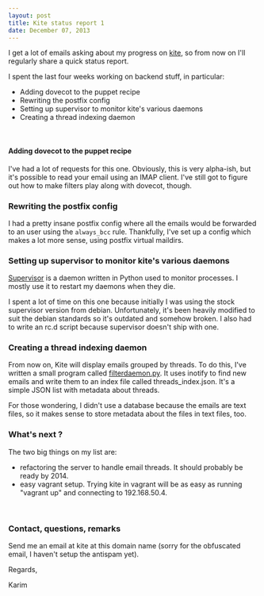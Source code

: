 ```yaml
---
layout: post
title: Kite status report 1
date: December 07, 2013
---
```


I get a lot of emails asking about my progress on [kite](http://khamidou.github.io/kite), so from now on I'll regularly share a quick status report.

<!-- more -->

I spent the last four weeks working on backend stuff, in particular:

- Adding dovecot to the puppet recipe
- Rewriting the postfix config
- Setting up supervisor to monitor kite's various daemons
- Creating a thread indexing daemon

<br>

#### Adding dovecot to the puppet recipe

I've had a lot of requests for this one. Obviously, this is very alpha-ish, but it's possible to read your email using an IMAP client. I've still got to figure out how to make filters play along with dovecot, though.

### Rewriting the postfix config

I had a pretty insane postfix config where all the emails would be forwarded to an user using the `always_bcc` rule. Thankfully, I've set up a config which makes a lot more sense, using postfix virtual maildirs. 

### Setting up supervisor to monitor kite's various daemons

[Supervisor](http://supervisord.org/) is a daemon written in Python used to monitor processes. I mostly use it to restart my daemons when they die.

I spent a lot of time on this one because initially I was using the stock supervisor version from debian. Unfortunately, it's been 
heavily modified to suit the debian standards so it's outdated and somehow broken. I also had to write an rc.d script because supervisor doesn't ship with one.

### Creating a thread indexing daemon

From now on, Kite will display emails grouped by threads. To do this, I've written a small program called [filterdaemon.py](https://github.com/khamidou/kite/blob/master/src/back/kite/filterdaemon.py). It uses inotify to find new emails and write them to an index file called threads_index.json. It's a simple JSON list with metadata about threads.

For those wondering, I didn't use a database because the emails are text files, so it makes sense to store metadata about the files in text files, too.

### What's next ?

The two big things on my list are:

- refactoring the server to handle email threads. It should probably be ready by 2014.
- easy vagrant setup. Trying kite in vagrant will be as easy as running "vagrant up" and connecting to 192.168.50.4.

<br>

### Contact, questions, remarks

Send me an email at kite at this domain name (sorry for the obfuscated email, I haven't setup the antispam yet).

Regards,

Karim

